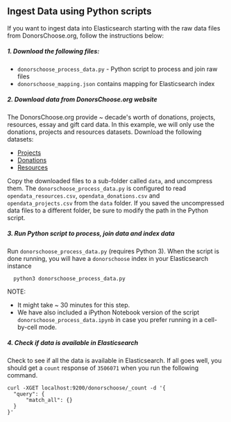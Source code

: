 ## Ingest Data using Python scripts

If you want to ingest data into Elasticsearch starting with the raw data files from DonorsChoose.org, follow the instructions below:


##### 1. Download the following files: <br>
- `donorschoose_process_data.py` - Python script to process and join raw files
- `donorschoose_mapping.json` contains mapping for Elasticsearch index

##### 2. Download data from DonorsChoose.org website <br>
The DonorsChoose.org provide ~ decade's worth of donations, projects, resources, essay and gift card data. In this example, we will only use the donations, projects and resources datasets. Download the following datasets:
  - [Projects](https://s3.amazonaws.com/open_data/csv/opendata_projects.zip)
  - [Donations](https://s3.amazonaws.com/open_data/csv/opendata_donations.zip)
  - [Resources](https://s3.amazonaws.com/open_data/csv/opendata_resources.zip)

Copy the downloaded files to a sub-folder called `data`, and uncompress them. The `donorschoose_process_data.py` is configured to read `opendata_resources.csv`, `opendata_donations.csv` and `opendata_projects.csv` from the `data` folder. If you saved the uncompressed data files to a different folder, be sure to modify the path in the Python script.

##### 3. Run Python script to process, join data and index data<br>
Run `donorschoose_process_data.py` (requires Python 3). When the script is done running, you will have a `donorschoose` index in your Elasticsearch instance
```
  python3 donorschoose_process_data.py
```
NOTE:
- It might take ~ 30 minutes for this step. 
- We have also included a iPython Notebook version of the script `donorschoose_process_data.ipynb` in case you prefer running in a cell-by-cell mode.

##### 4. Check if data is available in Elasticsearch
Check to see if all the data is available in Elasticsearch. If all goes well, you should get a `count` response of `3506071` when you run the following command.

  ```shell
  curl -XGET localhost:9200/donorschoose/_count -d '{
  	"query": {
  		"match_all": {}
  	}
  }'
  ```

